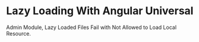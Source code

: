 
# Lazy Loading With Angular Universal

Admin Module, Lazy Loaded Files Fail with Not Allowed to Load Local Resource. 
